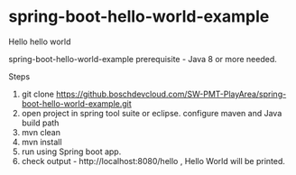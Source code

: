 # spring-boot-hello-world-example
Hello
hello world

spring-boot-hello-world-example
prerequisite - Java 8 or more needed.

Steps

1. git clone https://github.boschdevcloud.com/SW-PMT-PlayArea/spring-boot-hello-world-example.git
2. open project in spring tool suite or eclipse. configure maven and Java build path 
3. mvn clean
4. mvn install
5. run using Spring boot app.
6. check output -  http://localhost:8080/hello , Hello World will be printed.

